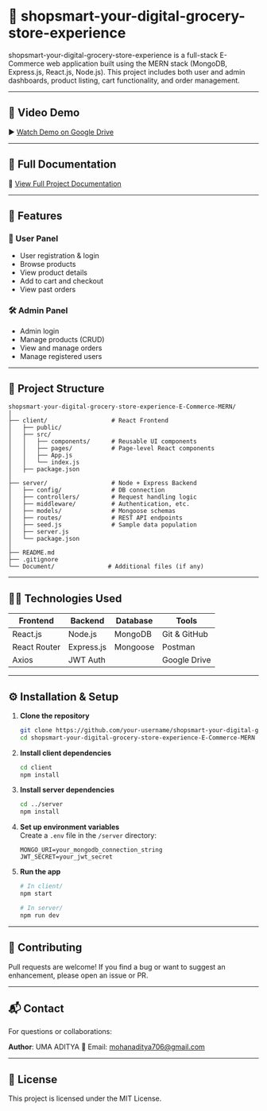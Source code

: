 # 🛒 shopsmart-your-digital-grocery-store-experience

shopsmart-your-digital-grocery-store-experience is a full-stack E-Commerce web application built using the MERN stack (MongoDB, Express.js, React.js, Node.js). This project includes both user and admin dashboards, product listing, cart functionality, and order management.

---

## 🎥 Video Demo

▶️ [Watch Demo on Google Drive](https://drive.google.com/file/d/19TIBzTza5mqvQqxUaAJXcldrt9jD-Qcf/view?usp=drive_link)

---

## 📄 Full Documentation

📘 [View Full Project Documentation](https://docs.google.com/document/d/1msB2N33dqSA7NrtTNJzwArgweQCdu3ai/edit?usp=drive_link&ouid=104024728896694154293&rtpof=true&sd=true)

---

## 📌 Features

### 👤 User Panel
- User registration & login
- Browse products
- View product details
- Add to cart and checkout
- View past orders

### 🛠 Admin Panel
- Admin login
- Manage products (CRUD)
- View and manage orders
- Manage registered users

---

## 📁 Project Structure

```
shopsmart-your-digital-grocery-store-experience-E-Commerce-MERN/
│
├── client/                  # React Frontend
│   ├── public/
│   ├── src/
│   │   ├── components/      # Reusable UI components
│   │   ├── pages/           # Page-level React components
│   │   ├── App.js
│   │   └── index.js
│   ├── package.json
│
├── server/                  # Node + Express Backend
│   ├── config/              # DB connection
│   ├── controllers/         # Request handling logic
│   ├── middleware/          # Authentication, etc.
│   ├── models/              # Mongoose schemas
│   ├── routes/              # REST API endpoints
│   ├── seed.js              # Sample data population
│   ├── server.js
│   └── package.json
│
├── README.md
├── .gitignore
└── Document/               # Additional files (if any)
```

---

## 🧑‍💻 Technologies Used

| Frontend         | Backend        | Database | Tools         |
|------------------|----------------|----------|----------------|
| React.js         | Node.js        | MongoDB  | Git & GitHub   |
| React Router     | Express.js     | Mongoose | Postman        |
| Axios            | JWT Auth       |          | Google Drive   |

---

## ⚙️ Installation & Setup

1. **Clone the repository**
   ```bash
   git clone https://github.com/your-username/shopsmart-your-digital-grocery-store-experience-E-Commerce-MERN.git
   cd shopsmart-your-digital-grocery-store-experience-E-Commerce-MERN
   ```

2. **Install client dependencies**
   ```bash
   cd client
   npm install
   ```

3. **Install server dependencies**
   ```bash
   cd ../server
   npm install
   ```

4. **Set up environment variables**  
   Create a `.env` file in the `/server` directory:
   ```env
   MONGO_URI=your_mongodb_connection_string
   JWT_SECRET=your_jwt_secret
   ```

5. **Run the app**
   ```bash
   # In client/
   npm start

   # In server/
   npm run dev
   ```

---

## 🙌 Contributing

Pull requests are welcome! If you find a bug or want to suggest an enhancement, please open an issue or PR.

---

## 📬 Contact

For questions or collaborations:

**Author**: UMA ADITYA 
📧 Email: mohanaditya706@gmail.com 


---

## 📌 License

This project is licensed under the MIT License.



